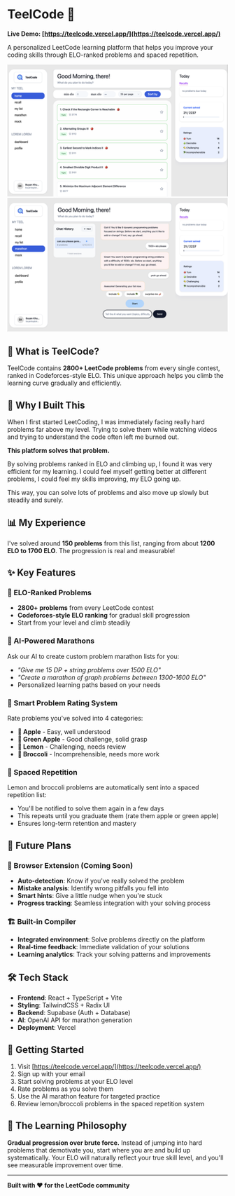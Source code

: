 # TeelCode 🧠

**Live Demo: [https://teelcode.vercel.app/](https://teelcode.vercel.app/)**

A personalized LeetCode learning platform that helps you improve your coding skills through ELO-ranked problems and spaced repetition.

![TeelCode Dashboard](1.png)
![Problem Solving Interface](2.png)

## 🎯 What is TeelCode?

TeelCode contains **2800+ LeetCode problems** from every single contest, ranked in Codeforces-style ELO. This unique approach helps you climb the learning curve gradually and efficiently.

## 🚀 Why I Built This

When I first started LeetCoding, I was immediately facing really hard problems far above my level. Trying to solve them while watching videos and trying to understand the code often left me burned out.

**This platform solves that problem.**

By solving problems ranked in ELO and climbing up, I found it was very efficient for my learning. I could feel myself getting better at different problems, I could feel my skills improving, my ELO going up.

This way, you can solve lots of problems and also move up slowly but steadily and surely.

## 📊 My Experience

I've solved around **150 problems** from this list, ranging from about **1200 ELO to 1700 ELO**. The progression is real and measurable!

## ✨ Key Features

### 🎯 ELO-Ranked Problems
- **2800+ problems** from every LeetCode contest
- **Codeforces-style ELO ranking** for gradual skill progression
- Start from your level and climb steadily

### 🤖 AI-Powered Marathons
Ask our AI to create custom problem marathon lists for you:
- *"Give me 15 DP + string problems over 1500 ELO"*
- *"Create a marathon of graph problems between 1300-1600 ELO"*
- Personalized learning paths based on your needs

### 🍎 Smart Problem Rating System
Rate problems you've solved into 4 categories:
- **🍎 Apple** - Easy, well understood
- **🍏 Green Apple** - Good challenge, solid grasp
- **🍋 Lemon** - Challenging, needs review
- **🥦 Broccoli** - Incomprehensible, needs more work

### 🔄 Spaced Repetition
Lemon and broccoli problems are automatically sent into a spaced repetition list:
- You'll be notified to solve them again in a few days
- This repeats until you graduate them (rate them apple or green apple)
- Ensures long-term retention and mastery

## 🔮 Future Plans

### 🧩 Browser Extension (Coming Soon)
- **Auto-detection**: Know if you've really solved the problem
- **Mistake analysis**: Identify wrong pitfalls you fell into
- **Smart hints**: Give a little nudge when you're stuck
- **Progress tracking**: Seamless integration with your solving process

### 🏗️ Built-in Compiler
- **Integrated environment**: Solve problems directly on the platform
- **Real-time feedback**: Immediate validation of your solutions
- **Learning analytics**: Track your solving patterns and improvements

## 🛠️ Tech Stack

- **Frontend**: React + TypeScript + Vite
- **Styling**: TailwindCSS + Radix UI
- **Backend**: Supabase (Auth + Database)
- **AI**: OpenAI API for marathon generation
- **Deployment**: Vercel

## 🚀 Getting Started

1. Visit [https://teelcode.vercel.app/](https://teelcode.vercel.app/)
2. Sign up with your email
3. Start solving problems at your ELO level
4. Rate problems as you solve them
5. Use the AI marathon feature for targeted practice
6. Review lemon/broccoli problems in the spaced repetition system

## 🎯 The Learning Philosophy

**Gradual progression over brute force.** Instead of jumping into hard problems that demotivate you, start where you are and build up systematically. Your ELO will naturally reflect your true skill level, and you'll see measurable improvement over time.

---

**Built with ❤️ for the LeetCode community**
